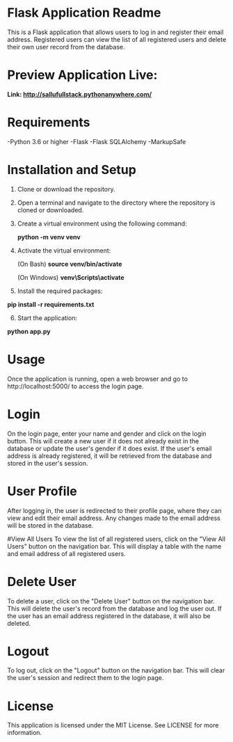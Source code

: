# Flask Application Readme
This is a Flask application that allows users to log in and register their email address. Registered users can view the list of all registered users and delete their own user record from the database.

# Preview Application Live:
**Link: http://sallufullstack.pythonanywhere.com/**

# Requirements
-Python 3.6 or higher
-Flask
-Flask SQLAlchemy
-MarkupSafe

# Installation and Setup
1. Clone or download the repository.
2. Open a terminal and navigate to the directory where the repository is cloned or downloaded.
3. Create a virtual environment using the following command:

   **python -m venv venv**

4. Activate the virtual environment:

   (On Bash) **source venv/bin/activate**

   (On Windows) **venv\Scripts\activate**

5. Install the required packages:

 **pip install -r requirements.txt**

6. Start the application:

 **python app.py**

# Usage
Once the application is running, open a web browser and go to http://localhost:5000/ to access the login page.

# Login
On the login page, enter your name and gender and click on the login button. This will create a new user if it does not already exist in the database or update the user's gender if it does exist. If the user's email address is already registered, it will be retrieved from the database and stored in the user's session.

# User Profile
After logging in, the user is redirected to their profile page, where they can view and edit their email address. Any changes made to the email address will be stored in the database.

#View All Users
To view the list of all registered users, click on the "View All Users" button on the navigation bar. This will display a table with the name and email address of all registered users.

# Delete User
To delete a user, click on the "Delete User" button on the navigation bar. This will delete the user's record from the database and log the user out. If the user has an email address registered in the database, it will also be deleted.

# Logout
To log out, click on the "Logout" button on the navigation bar. This will clear the user's session and redirect them to the login page.

# License
This application is licensed under the MIT License. See LICENSE for more information.
